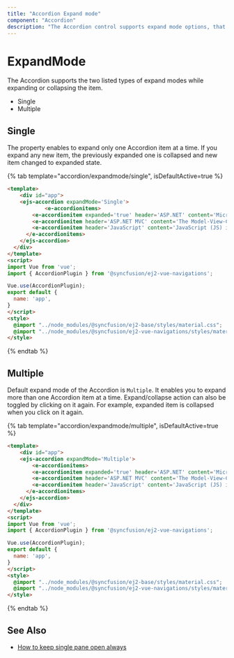 ```yaml
---
title: "Accordion Expand mode"
component: "Accordion"
description: "The Accordion control supports expand mode options, that specify the types of expand mode while expanding or collapsing an item."
---
```


# ExpandMode

 The Accordion supports the two listed types of expand modes while expanding or collapsing the item.

* Single
* Multiple

## Single

The property enables to expand only one Accordion item at a time. If you expand any new item, the previously expanded one is collapsed and
new item changed to expanded state.

{% tab template="accordion/expandmode/single", isDefaultActive=true %}

```html
<template>
    <div id="app">
    <ejs-accordion expandMode='Single'>
            <e-accordionitems>
        <e-accordionitem expanded='true' header='ASP.NET' content='Microsoft ASP.NET is a set of technologies in the Microsoft .NET Framework for building Web applications and XML Web services.'></e-accordionitem>
        <e-accordionitem header='ASP.NET MVC' content='The Model-View-Controller (MVC) architectural pattern separates an application into three main components: the model, the view, and the controller.'></e-accordionitem>
        <e-accordionitem header='JavaScript' content='JavaScript (JS) is an interpreted computer programming language.It was originally implemented as part of web browsers so that client-side scripts could interact with the user, control the browser, communicate asynchronously, and alter the document content that was displayed.'></e-accordionitem>
      </e-accordionitems>
    </ejs-accordion>
  </div>
</template>
<script>
import Vue from 'vue';
import { AccordionPlugin } from '@syncfusion/ej2-vue-navigations';

Vue.use(AccordionPlugin);
export default {
  name: 'app',
}
</script>
<style>
  @import "../node_modules/@syncfusion/ej2-base/styles/material.css";
  @import "../node_modules/@syncfusion/ej2-vue-navigations/styles/material.css";
</style>
```

{% endtab %}

## Multiple

Default expand mode of the Accordion is `Multiple`. It enables you to expand more than one Accordion item at a time. Expand/collapse action
can also be toggled by clicking on it again. For example, expanded item is collapsed when you click on it again.

{% tab template="accordion/expandmode/multiple", isDefaultActive=true %}

```html
<template>
    <div id="app">
    <ejs-accordion expandMode='Multiple'>
        <e-accordionitems>
        <e-accordionitem expanded='true' header='ASP.NET' content='Microsoft ASP.NET is a set of technologies in the Microsoft .NET Framework for building Web applications and XML Web services.'></e-accordionitem>
        <e-accordionitem header='ASP.NET MVC' content='The Model-View-Controller (MVC) architectural pattern separates an application into three main components: the model, the view, and the controller.'></e-accordionitem>
        <e-accordionitem header='JavaScript' content='JavaScript (JS) is an interpreted computer programming language.It was originally implemented as part of web browsers so that client-side scripts could interact with the user, control the browser, communicate asynchronously, and alter the document content that was displayed.'></e-accordionitem>
      </e-accordionitems>
    </ejs-accordion>
  </div>
</template>
<script>
import Vue from 'vue';
import { AccordionPlugin } from '@syncfusion/ej2-vue-navigations';

Vue.use(AccordionPlugin);
export default {
  name: 'app',
}
</script>
<style>
  @import "../node_modules/@syncfusion/ej2-base/styles/material.css";
  @import "../node_modules/@syncfusion/ej2-vue-navigations/styles/material.css";
</style>
```

{% endtab %}

## See Also

* [How to keep single pane open always](./how-to/to-keep-single-pane-open-always/)